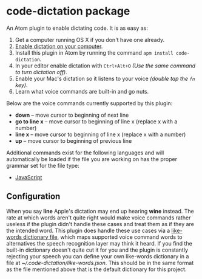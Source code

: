 # code-dictation package

An Atom plugin to enable dictating code. It is as easy as:

1. Get a computer running OS X if you don't have one already.
2. [Enable dictation on your
computer](https://support.apple.com/en-us/HT202584).
3. Install this plugin in Atom by running the command `apm install code-dictation`.
4. In your editor enable dictation with `Ctrl+Alt+O` *(Use the same command to turn dictation off)*.
5. Enable your Mac's dictation so it listens to your voice *(double tap the `fn` key)*.
6. Learn what voice commands are built-in and go nuts.

Below are the voice commands currently supported by this
plugin:

* **down** – move cursor to beginning of next line
* **go to line x** – move cursor to beginning of line x (replace x with a number)
* **line x** – move cursor to beginning of line x (replace x with a number)
* **up** – move cursor to beginning of previous line

Additional commands exist for the following languages and will automatically be
loaded if the file you are working on has the proper grammar set for the file
type:

* [JavaScript](documentation/languages/javascript.md)

## Configuration

When you say **line** Apple's dictation may end up hearing **wine** instead. The rate at which words aren't quite right would make voice commands rather useless if the plugin didn't handle these cases and treat them as if they are the intended word. This plugin does handle these use cases via a [like-words dictionary file](lib/dictionaries/like-words.json), which maps supported voice command words to alternatives the speech recognition layer may think it heard. If you find the built-in dictionary doesn't quite cut it for you and the plugin is constantly rejecting your speech you can define your own like-words dictionary in a file at *~/.code-dictation/like-words.json*. This should be in the same format as the file mentioned above that is the default dictionary for this project.
